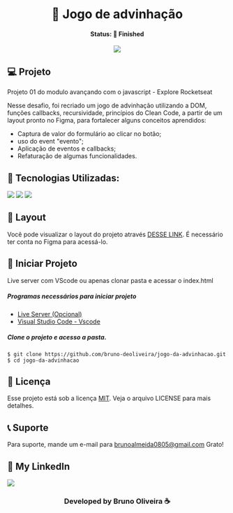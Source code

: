 <h1 align="center"> 🎲 Jogo de advinhação </h1>
<h4 align="center"> Status: 🚀 Finished </h4>

<p align="center">
  <img src="https://github.com/bruno-deoliveira/jogo-da-advinhacao/assets/109918729/0a3057e3-afea-4e0d-866c-49b5d41b6ca6"
</p>


## 💻 Projeto
Projeto 01 do modulo avançando com o javascript - Explore Rocketseat

Nesse desafio, foi recriado um jogo de advinhação utilizando a DOM, funções callbacks, recursividade, princípios do Clean Code, a partir de um layout pronto no Figma, para fortalecer alguns conceitos aprendidos:
- Captura de valor do formulário ao clicar no botão;
- uso do event "evento";
- Aplicação de eventos e callbacks;
- Refaturação de algumas funcionalidades.

## 🚀 Tecnologias Utilizadas:
<div>
  <img src="https://img.shields.io/badge/HTML5-E34F26?style=for-the-badge&logo=html5&logoColor=white"/>
  <img src="https://img.shields.io/badge/CSS3-1572B6?style=for-the-badge&logo=css3&logoColor=white"/>
  <img src="https://img.shields.io/badge/JavaScript-F7DF1E?style=for-the-badge&logo=javascript&logoColor=black"/>
</div>

## 🔖 Layout
Você pode visualizar o layout do projeto através [DESSE LINK](https://www.figma.com/file/Dq6asa5CedkvFQLYYqXuFi/Jogo-Adivinha%C3%A7%C3%A3o-(Copy)?type=design&node-id=5-114&mode=design&t=PHHuG1UI2R5NEBWT-0). É necessário ter conta no Figma para acessá-lo.

## 💾 Iniciar Projeto
Live server com VScode ou apenas clonar pasta e acessar o index.html
<h5> Programas necessários para iniciar projeto </h5>

- [Live Server (Opcional)](https://marketplace.visualstudio.com/items?itemName=ritwickdey.LiveServer)
- [Visual Studio Code - Vscode](https://code.visualstudio.com/)

<h5> Clone o projeto e acesso a pasta. </h5>

```
$ git clone https://github.com/bruno-deoliveira/jogo-da-advinhacao.git
$ cd jogo-da-advinhacao
```
## 📝 Licença
Esse projeto está sob a licença [MIT](). Veja o arquivo LICENSE para mais detalhes.

## 📞 Suporte
Para suporte, mande um e-mail para brunoalmeida0805@gmail.com Grato!

## 🔎 My LinkedIn 
<a href="https://www.linkedin.com/in/bruno-almeida-deoliveira"><img src="https://img.shields.io/badge/LinkedIn-0077B5?style=for-the-badge&logo=linkedin&logoColor=white"/></a>

<h3 align="center">Developed by Bruno Oliveira ☕</h3>


